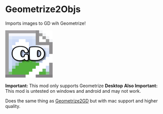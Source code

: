# Geometrize2Objs
Imports images to GD wih Geometrize!

<img src="logo.png" width="150" />

**Important:** This mod only supports Geometrize **Desktop**
**Also Important:** This mod is untested on windows and android and may not work.

Does the same thing as [Geometrize2GD](https://github.com/ShineUA/Geometrize2GD/) but with mac support and higher quality.